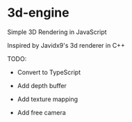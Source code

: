 # 3d-engine
Simple 3D Rendering in JavaScript

Inspired by Javidx9's 3d renderer in C++



TODO:

- Convert to TypeScript

- Add depth buffer

- Add texture mapping

- Add free camera
